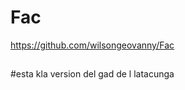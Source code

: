 # Fac
https://github.com/wilsongeovanny/Fac
##

#esta kla version del gad de  l latacunga
#
#
#
#
#
#
#

